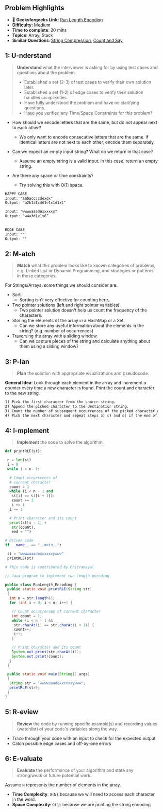 ## Problem Highlights

* 🔗 **Geeksforgeeks Link:**  [Run Length Encoding](https://www.geeksforgeeks.org/run-length-encoding/)
* **Difficulty:** Medium
* **Time to complete**: 20 mins
* **Topics**: Array, Stack
* **Similar Questions**: [String Compression](https://leetcode.com/problems/string-compression/), [Count and Say](https://leetcode.com/problems/count-and-say/)
## 1: U-nderstand
 
> **Understand** what the interviewer is asking for by using test cases and questions about the problem.
> 
> - Established a set (2-3) of test cases to verify their own solution later.
> - Established a set (1-2) of edge cases to verify their solution handles complexities.
> - Have fully understood the problem and have no clarifying questions.
> - Have you verified any Time/Space Constraints for this problem?

- How should we encode letters that are the same, but do not appear next to each other?
    - We only want to encode consecutive letters that are the same. If identical letters are not next to each other, encode them separately.

- Can we expect an empty input string? What do we return in that case?
    - Assume an empty string is a valid input. In this case, return an empty string.

- Are there any space or time constraints?
    - Try solving this with O(1) space.

```markdown
HAPPY CASE
Input: "aabaccccdexdx"
Output: "a2b1a1c4d1e1x1d1x1"

Input: "wwwwaaadexxxxxx"
Output: “w4a3d1e1x6”
 
 
EDGE CASE
Input: ""
Output: ""
```   
    
## 2: M-atch

<!-- See https://docs.google.com/document/d/1hYT1hoOJ6pFIt8A5q-PIZmYP7pB4WqlzyUJgFx9x2mY/edit#heading=h.ya2de4n4zsds for list of algorithms based on question type-->

> **Match** what this problem looks like to known categories of problems, e.g. Linked List or Dynamic Programming, and strategies or patterns in those categories.

For Strings/Arrays, some things we should consider are:

- Sort. 
    - Sorting isn't very effective for counting here.. 
- Two pointer solutions (left and right pointer variables). 
    - Two pointer solution doesn't help us count the frequency of the characters.
- Storing the elements of the array in a HashMap or a Set. 
    - Can we store any useful information about the elements in the string? (e.g. number of occurrences)    
- Traversing the array with a sliding window. 
    - Can we capture pieces of the string and calculate anything about them using a sliding window?



## 3: P-lan

> **Plan** the solution with appropriate visualizations and pseudocode.

**General Idea:** Look through each element in the array and increment a counter every time a new character is found. Print the count and character to the new string.

```markdown
1) Pick the first character from the source string. 
2) Append the picked character to the destination string. 
3) Count the number of subsequent occurrences of the picked character and append the count to the destination string. 
4) Pick the next character and repeat steps b) c) and d) if the end of the string is NOT reached.
```

## 4: I-mplement

> **Implement** the code to solve the algorithm.

```python
def printRLE(st):

 n = len(st)
 i = 0
 while i < n- 1:

  # Count occurrences of
  # current character
  count = 1
  while (i < n - 1 and
   st[i] == st[i + 1]):
   count += 1
   i += 1
  i += 1

  # Print character and its count
  print(st[i - 1] +
   str(count),
   end = "")

# Driver code
if __name__ == "__main__":

 st = "wwwwaaadexxxxxxywww"
 printRLE(st)

# This code is contributed by Chitranayal
```
```java
// Java program to implement run length encoding

public class RunLength_Encoding {
 public static void printRLE(String str)
 {
  int n = str.length();
  for (int i = 0; i < n; i++) {

   // Count occurrences of current character
   int count = 1;
   while (i < n - 1 &&
    str.charAt(i) == str.charAt(i + 1)) {
    count++;
    i++;
   }

   // Print character and its count
   System.out.print(str.charAt(i));
   System.out.print(count);
  }
 }

 public static void main(String[] args)
 {
  String str = "wwwwaaadexxxxxxywww";
  printRLE(str);
 }
}
```

## 5: R-eview

> **Review** the code by running specific example(s) and recording values (watchlist) of your code's variables along the way.

- Trace through your code with an input to check for the expected output
- Catch possible edge cases and off-by-one errors

## 6: E-valuate

> **Evaluate** the performance of your algorithm and state any strong/weak or future potential work.

Assume `N` represents the number of elements in the array.

* **Time Complexity**: `O(N)` because we will need to access each character in the word.
* **Space Complexity**: `O(1)` because we are printing the string encoding